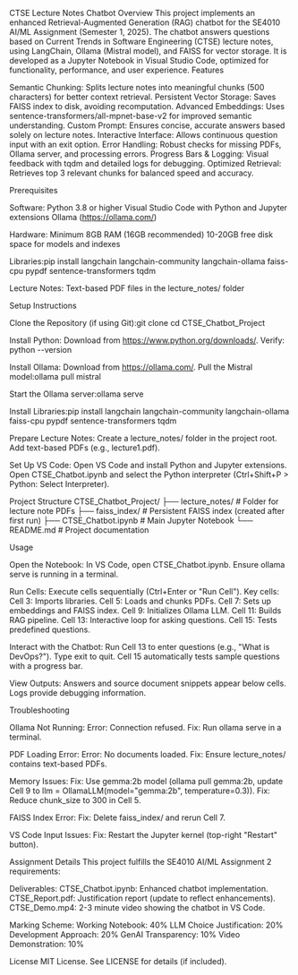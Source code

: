 CTSE Lecture Notes Chatbot
Overview
This project implements an enhanced Retrieval-Augmented Generation (RAG) chatbot for the SE4010 AI/ML Assignment (Semester 1, 2025). The chatbot answers questions based on Current Trends in Software Engineering (CTSE) lecture notes, using LangChain, Ollama (Mistral model), and FAISS for vector storage. It is developed as a Jupyter Notebook in Visual Studio Code, optimized for functionality, performance, and user experience.
Features

Semantic Chunking: Splits lecture notes into meaningful chunks (500 characters) for better context retrieval.
Persistent Vector Storage: Saves FAISS index to disk, avoiding recomputation.
Advanced Embeddings: Uses sentence-transformers/all-mpnet-base-v2 for improved semantic understanding.
Custom Prompt: Ensures concise, accurate answers based solely on lecture notes.
Interactive Interface: Allows continuous question input with an exit option.
Error Handling: Robust checks for missing PDFs, Ollama server, and processing errors.
Progress Bars & Logging: Visual feedback with tqdm and detailed logs for debugging.
Optimized Retrieval: Retrieves top 3 relevant chunks for balanced speed and accuracy.

Prerequisites

Software:
Python 3.8 or higher
Visual Studio Code with Python and Jupyter extensions
Ollama (https://ollama.com/)


Hardware:
Minimum 8GB RAM (16GB recommended)
10-20GB free disk space for models and indexes


Libraries:pip install langchain langchain-community langchain-ollama faiss-cpu pypdf sentence-transformers tqdm


Lecture Notes:
Text-based PDF files in the lecture_notes/ folder



Setup Instructions

Clone the Repository (if using Git):git clone <repository-url>
cd CTSE_Chatbot_Project


Install Python:
Download from https://www.python.org/downloads/.
Verify: python --version


Install Ollama:
Download from https://ollama.com/.
Pull the Mistral model:ollama pull mistral


Start the Ollama server:ollama serve




Install Libraries:pip install langchain langchain-community langchain-ollama faiss-cpu pypdf sentence-transformers tqdm


Prepare Lecture Notes:
Create a lecture_notes/ folder in the project root.
Add text-based PDFs (e.g., lecture1.pdf).


Set Up VS Code:
Open VS Code and install Python and Jupyter extensions.
Open CTSE_Chatbot.ipynb and select the Python interpreter (Ctrl+Shift+P > Python: Select Interpreter).



Project Structure
CTSE_Chatbot_Project/
├── lecture_notes/          # Folder for lecture note PDFs
├── faiss_index/           # Persistent FAISS index (created after first run)
├── CTSE_Chatbot.ipynb     # Main Jupyter Notebook
└── README.md              # Project documentation

Usage

Open the Notebook:
In VS Code, open CTSE_Chatbot.ipynb.
Ensure ollama serve is running in a terminal.


Run Cells:
Execute cells sequentially (Ctrl+Enter or "Run Cell").
Key cells:
Cell 3: Imports libraries.
Cell 5: Loads and chunks PDFs.
Cell 7: Sets up embeddings and FAISS index.
Cell 9: Initializes Ollama LLM.
Cell 11: Builds RAG pipeline.
Cell 13: Interactive loop for asking questions.
Cell 15: Tests predefined questions.




Interact with the Chatbot:
Run Cell 13 to enter questions (e.g., "What is DevOps?").
Type exit to quit.
Cell 15 automatically tests sample questions with a progress bar.


View Outputs:
Answers and source document snippets appear below cells.
Logs provide debugging information.



Troubleshooting

Ollama Not Running:
Error: Connection refused.
Fix: Run ollama serve in a terminal.


PDF Loading Error:
Error: No documents loaded.
Fix: Ensure lecture_notes/ contains text-based PDFs.


Memory Issues:
Fix: Use gemma:2b model (ollama pull gemma:2b, update Cell 9 to llm = OllamaLLM(model="gemma:2b", temperature=0.3)).
Fix: Reduce chunk_size to 300 in Cell 5.


FAISS Index Error:
Fix: Delete faiss_index/ and rerun Cell 7.


VS Code Input Issues:
Fix: Restart the Jupyter kernel (top-right "Restart" button).



Assignment Details
This project fulfills the SE4010 AI/ML Assignment 2 requirements:

Deliverables:
CTSE_Chatbot.ipynb: Enhanced chatbot implementation.
CTSE_Report.pdf: Justification report (update to reflect enhancements).
CTSE_Demo.mp4: 2-3 minute video showing the chatbot in VS Code.


Marking Scheme:
Working Notebook: 40%
LLM Choice Justification: 20%
Development Approach: 20%
GenAI Transparency: 10%
Video Demonstration: 10%



License
MIT License. See LICENSE for details (if included).
